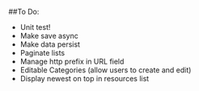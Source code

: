 ##To Do:

* Unit test!
* Make save async
* Make data persist
* Paginate lists
* Manage http prefix in URL field
* Editable Categories (allow users to create and edit)
* Display newest on top in resources list